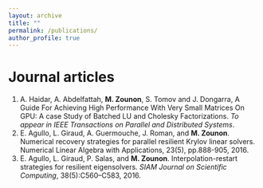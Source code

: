 ```yaml
---
layout: archive
title: ""
permalink: /publications/
author_profile: true
---
```



Journal articles
======
1. A. Haidar, A. Abdelfattah, **M. Zounon**, S. Tomov and J. Dongarra, A Guide For Achieving High
Performance With Very Small Matrices On GPU: A case Study of Batched LU and Cholesky Factorizations. *To appear in IEEE Transactions on Parallel and Distributed Systems*.
2. E. Agullo, L. Giraud, A. Guermouche, J. Roman, and **M. Zounon**. Numerical recovery strategies
for parallel resilient Krylov linear solvers. Numerical Linear Algebra with Applications, 23(5), pp.888-905, 2016. 
3. E. Agullo, L. Giraud, P. Salas, and **M. Zounon**. Interpolation-restart strategies for
resilient eigensolvers. *SIAM Journal on Scientific Computing*, 38(5):C560–C583, 2016. 

